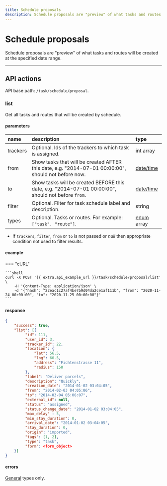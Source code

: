 ```yaml
---
title: Schedule proposals
description: Schedule proposals are "preview" of what tasks and routes will be created at the specified date range.
---
```


# Schedule proposals

Schedule proposals are "preview" of what tasks and routes will be created at the specified date range.

<hr>

## API actions

API base path: `/task/schedule/proposal`.

### list

Get all tasks and routes that will be created by schedule.

#### parameters

| name | description | type | 
| :--- | :--- | :--- |
| trackers | Optional. Ids of the trackers to which task is assigned. | int array |
| from | Show tasks that will be created AFTER this date, e.g. "2014-07-01 00:00:00", should not before now. | [date/time](../../../../getting-started.md#data-types) |
| to | Show tasks will be created BEFORE this date, e.g. "2014-07-01 00:00:00", should not before `from`. | [date/time](../../../../getting-started.md#data-types) |
| filter | Optional. Filter for task schedule label and description. | string |
| types | Optional. Tasks or routes. For example: `["task", "route"]`. | [enum](../../../../getting-started.md#data-types) array |

* If `trackers`, `filter`, `from` or `to` is not passed or _null_ then appropriate condition not used to filter results.

#### example

=== "cURL"

    ```shell
    curl -X POST '{{ extra.api_example_url }}/task/schedule/proposal/list' \
        -H 'Content-Type: application/json' \ 
        -d '{"hash": "22eac1c27af4be7b9d04da2ce1af111b", "from": "2020-11-24 00:00:00", "to": "2020-11-25 00:00:00"}'
    ```

#### response

```json
{
    "success": true,
    "list": [{
         "id": 111,
         "user_id": 3,
         "tracker_id": 22,
         "location": {
             "lat": 56.5,
             "lng": 60.5,
             "address": "Fichtenstrasse 11",
             "radius": 150
         },
         "label": "Deliver parcels",
         "description": "Quickly",
         "creation_date": "2014-01-02 03:04:05",
         "from": "2014-02-03 04:05:06",
         "to": "2014-03-04 05:06:07",
         "external_id": null,
         "status": "assigned",
         "status_change_date": "2014-01-02 03:04:05",
         "max_delay" : 5,
         "min_stay_duration": 0,
         "arrival_date": "2014-01-02 03:04:05",
         "stay_duration": 0,
         "origin": "imported",
         "tags": [1, 2],
         "type": "task",
         "form": <form_object>
    }]
}
```

#### errors

[General](../../../../getting-started.md#error-codes) types only.
